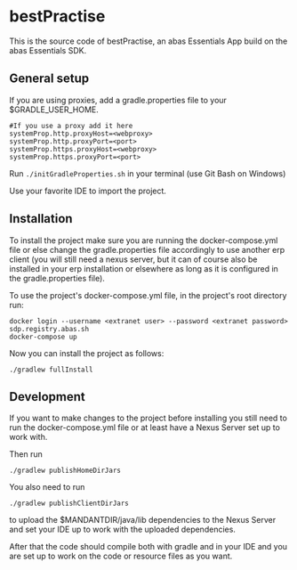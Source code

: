 # bestPractise
This is the source code of bestPractise, an abas Essentials App build on the abas Essentials SDK.

## General setup
If you are using proxies, add a gradle.properties file to your $GRADLE_USER_HOME.

```
#If you use a proxy add it here
systemProp.http.proxyHost=<webproxy>
systemProp.http.proxyPort=<port>
systemProp.https.proxyHost=<webproxy>
systemProp.https.proxyPort=<port>
```

Run `./initGradleProperties.sh` in your terminal (use Git Bash on Windows)

Use your favorite IDE to import the project.

## Installation
To install the project make sure you are running the docker-compose.yml file
or else change the gradle.properties file accordingly to use another erp client
(you will still need a nexus server, but it can of course also be installed in your erp installation
or elsewhere as long as it is configured in the gradle.properties file).

To use the project's docker-compose.yml file, in the project's root directory run:
```shell
docker login --username <extranet user> --password <extranet password> sdp.registry.abas.sh
docker-compose up
```

Now you can install the project as follows:
```shell
./gradlew fullInstall
```
## Development
If you want to make changes to the project before installing you still need to run the docker-compose.yml file
or at least have a Nexus Server set up to work with.

Then run
```shell
./gradlew publishHomeDirJars
```

You also need to run
```shell
./gradlew publishClientDirJars
```
to upload the $MANDANTDIR/java/lib dependencies to the Nexus Server and set your IDE up to work with the uploaded dependencies.

After that the code should compile both with gradle and in your IDE and you are set up to work on the code or resource files as you want.
